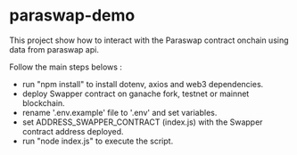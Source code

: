 # paraswap-demo
This project show how to interact with the Paraswap contract onchain using data from paraswap api.

Follow the main steps belows :<br/>
  - run "npm install" to install dotenv, axios and web3 dependencies.<br/>
  - deploy Swapper contract on ganache fork, testnet or mainnet blockchain.<br/>
  - rename '.env.example' file to '.env' and set variables.<br/>
  - set ADDRESS_SWAPPER_CONTRACT (index.js) with the Swapper contract address deployed.<br/>
  - run "node index.js" to execute the script.<br/>
